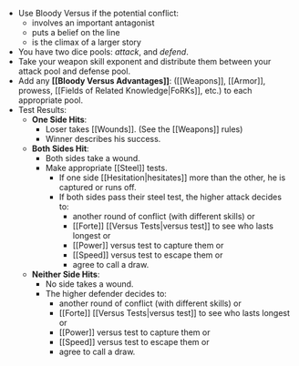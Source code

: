 - Use Bloody Versus if the potential conflict:
	- involves an important antagonist
	- puts a belief on the line
	- is the climax of a larger story
- You have two dice pools: *attack*, and *defend*.
- Take your weapon skill exponent and distribute them between your attack pool and defense pool.
- Add any **[[Bloody Versus Advantages]]**: ([[Weapons]], [[Armor]], prowess, [[Fields of Related Knowledge|FoRKs]], etc.) to each appropriate pool.
- Test Results:
	- **One Side Hits**: 
		- Loser takes [[Wounds]]. (See the [[Weapons]] rules) 
		- Winner describes his success. 
	- **Both Sides Hit**: 
		- Both sides take a wound. 
		- Make appropriate [[Steel]] tests. 
			- If one side [[Hesitation|hesitates]] more than the other, he is captured or runs off. 
			- If both sides pass their steel test, the higher attack decides to:
				- another round of conflict (with different skills) or
				- [[Forte]] [[Versus Tests|versus test]] to see who lasts longest or
				- [[Power]] versus test to capture them or
				- [[Speed]] versus test to escape them or
				- agree to call a draw.
	- **Neither Side Hits**: 
		- No side takes a wound. 
		- The higher defender decides to:
			- another round of conflict (with different skills) or
			- [[Forte]] [[Versus Tests|versus test]] to see who lasts longest or
			- [[Power]] versus test to capture them or
			- [[Speed]] versus test to escape them or
			- agree to call a draw.